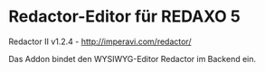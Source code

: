 Redactor-Editor für REDAXO 5
============================

Redactor II v1.2.4 - http://imperavi.com/redactor/

Das Addon bindet den WYSIWYG-Editor Redactor im Backend ein.